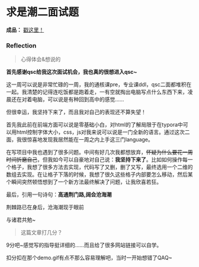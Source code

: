 # 求是潮二面试题

**成品：** [戳这里！](https://frankgu.top/qsc-intervie/)

### Reflection

> 心得体会&想说的

**首先感谢qsc给我这次面试机会，我也真的很想进入qsc~**

这一周可以说是非常忙碌的一周，我的通核课pre，专业课ddl，qsc二面都堆积在一起。我清楚的记得连吃饭都是跑着走，一有空就掏出电脑写点什么东西下来，凌晨还在对着电脑，可以说是有种回到高中的感觉……

但很幸运，我坚持下来了，而且我对自己的表现还不算失望！

首先我此前在前端方面可以说是零基础小白，对html的了解局限于在typora中可以用html控制字体大小，css，js对我来说可以说是一门全新的语言。通过这次二面，我很惊喜地发现我居然能在一周之内上手这三门language。

在写项目中我也遇到了很多问题。中间有好几次我都想放弃，~~怀疑为什么要花一周时间折磨自己~~，但我如今可以自豪地对自己说：**我坚持下来了**。比如如何操作每一个格子，我想了很多方法去实现，代码写了又删，删了又写，最终选用一个二维的数组去实现。在让格子下落的时候，我想了很久这些格子内部要怎么移动，然后某个瞬间突然顿悟想到了一个新方法最终解决了问题，让我欣喜若狂。

最后，引用一句诗句：**高通荆门路,阔会沧海潮**

荆棘路已在身后，沧海潮现于眼前

与诸君共勉~

> 这篇文章打几分？

9分吧~感觉写的指导挺详细的……而且给了很多网站链接可以自学。

扣分扣在那个demo.gif有点不那么容易理解吧，当时一开始想错了QAQ~
